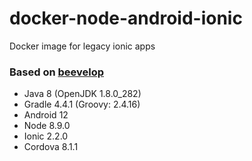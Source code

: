 # docker-node-android-ionic
Docker image for legacy ionic apps

### Based on [beevelop](https://github.com/beevelop/)
- Java 8 (OpenJDK 1.8.0_282)
- Gradle 4.4.1 (Groovy: 2.4.16)
- Android 12
- Node 8.9.0
- Ionic 2.2.0
- Cordova 8.1.1